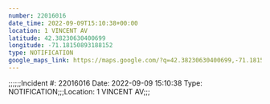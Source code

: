 ```yaml
---
number: 22016016
date_time: 2022-09-09T15:10:38+00:00
location: 1 VINCENT AV
latitude: 42.38230630400699
longitude: -71.18150893188152
type: NOTIFICATION
google_maps_link: https://maps.google.com/?q=42.38230630400699,-71.18150893188152
---
```


;;;;;;Incident #: 22016016  Date: 2022-09-09 15:10:38   Type: NOTIFICATION;;;Location: 1 VINCENT AV;;;
